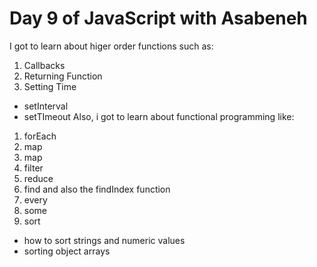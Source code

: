 # Day 9 of JavaScript with Asabeneh
I got to learn about higer order functions such as:
1. Callbacks
2. Returning Function
3. Setting Time
- setInterval
- setTImeout
Also, i got to learn about functional programming like:
1. forEach
2. map
3. map
4. filter
5. reduce
6. find and also the findIndex function
7. every
8. some
9. sort
- how to sort strings and numeric values
- sorting object arrays 